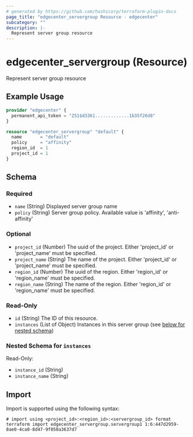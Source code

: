 ```yaml
---
# generated by https://github.com/hashicorp/terraform-plugin-docs
page_title: "edgecenter_servergroup Resource - edgecenter"
subcategory: ""
description: |-
  Represent server group resource
---
```


# edgecenter_servergroup (Resource)

Represent server group resource

## Example Usage

```terraform
provider "edgecenter" {
  permanent_api_token = "251$d3361.............1b35f26d8"
}

resource "edgecenter_servergroup" "default" {
  name       = "default"
  policy     = "affinity"
  region_id  = 1
  project_id = 1
}
```

<!-- schema generated by tfplugindocs -->
## Schema

### Required

- `name` (String) Displayed server group name
- `policy` (String) Server group policy. Available value is 'affinity', 'anti-affinity'

### Optional

- `project_id` (Number) The uuid of the project. Either 'project_id' or 'project_name' must be specified.
- `project_name` (String) The name of the project. Either 'project_id' or 'project_name' must be specified.
- `region_id` (Number) The uuid of the region. Either 'region_id' or 'region_name' must be specified.
- `region_name` (String) The name of the region. Either 'region_id' or 'region_name' must be specified.

### Read-Only

- `id` (String) The ID of this resource.
- `instances` (List of Object) Instances in this server group (see [below for nested schema](#nestedatt--instances))

<a id="nestedatt--instances"></a>
### Nested Schema for `instances`

Read-Only:

- `instance_id` (String)
- `instance_name` (String)

## Import

Import is supported using the following syntax:

```shell
# import using <project_id>:<region_id>:<servergroup_id> format
terraform import edgecenter_servergroup.servergroup1 1:6:447d2959-8ae0-4ca0-8d47-9f050a3637d7
```
